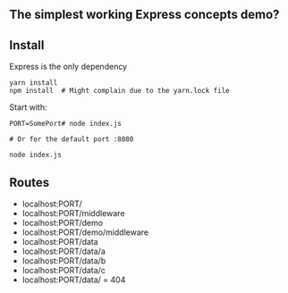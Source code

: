 ## The simplest working Express concepts demo?


## Install

Express is the only dependency

```shell
yarn install
npm install  # Might complain due to the yarn.lock file
```

Start with:

```shell
PORT=SomePort# node index.js

# Or for the default port :8080

node index.js

```

## Routes

* localhost:PORT/
* localhost:PORT/middleware
* localhost:PORT/demo
* localhost:PORT/demo/middleware
* localhost:PORT/data
* localhost:PORT/data/a
* localhost:PORT/data/b
* localhost:PORT/data/c
* localhost:PORT/data/<NOT abc>  = 404